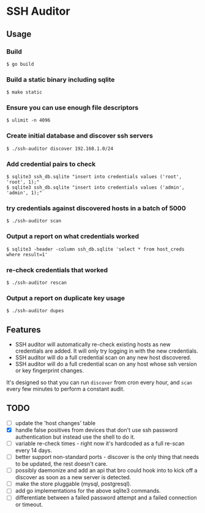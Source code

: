 # SSH Auditor

## Usage

### Build

    $ go build

### Build a static binary including sqlite

    $ make static

### Ensure you can use enough file descriptors

    $ ulimit -n 4096

### Create initial database and discover ssh servers

    $ ./ssh-auditor discover 192.168.1.0/24

### Add credential pairs to check

    $ sqlite3 ssh_db.sqlite "insert into credentials values ('root', 'root', 1);"
    $ sqlite3 ssh_db.sqlite "insert into credentials values ('admin', 'admin', 1);"

### try credentials against discovered hosts in a batch of 5000

    $ ./ssh-auditor scan

### Output a report on what credentials worked

    $ sqlite3 -header -column ssh_db.sqlite 'select * from host_creds where result=1'

### re-check credentials that worked

    $ ./ssh-auditor rescan

### Output a report on duplicate key usage

    $ ./ssh-auditor dupes

## Features

* SSH auditor will automatically re-check existing hosts as new credentials are added.  It will only try logging in with the new credentials.
* SSH auditor will do a full credential scan on any new host discovered.
* SSH auditor will do a full credential scan on any host whose ssh version or key fingerprint changes.

It's designed so that you can run `discover` from cron every hour, and `scan`
every few minutes to perform a constant audit.

## TODO

 - [ ] update the 'host changes' table
 - [x] handle false positives from devices that don't use ssh password authentication but instead use the shell to do it.
 - [ ] variable re-check times - right now it's hardcoded as a full re-scan every 14 days.
 - [ ] better support non-standard ports - discover is the only thing that needs to be updated, the rest doesn't care.
 - [ ] possibly daemonize and add an api that bro could hook into to kick off a discover as soon as a new server is detected.
 - [ ] make the store pluggable (mysql, postgresql).
 - [ ] add go implementations for the above sqlite3 commands.
 - [ ] differentiate between a failed password attempt and a failed connection or timeout.
